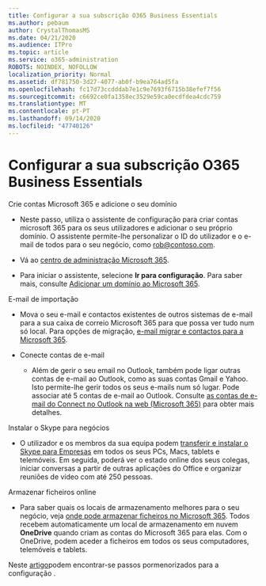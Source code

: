 ```yaml
---
title: Configurar a sua subscrição O365 Business Essentials
ms.author: pebaum
author: CrystalThomasMS
ms.date: 04/21/2020
ms.audience: ITPro
ms.topic: article
ms.service: o365-administration
ROBOTS: NOINDEX, NOFOLLOW
localization_priority: Normal
ms.assetid: df781750-3d27-4077-ab0f-b9ea764ad5fa
ms.openlocfilehash: fc17d73ccdddab7e1c9e7693f6715b38efef7f56
ms.sourcegitcommit: c6692ce0fa1358ec3529e59ca0ecdfdea4cdc759
ms.translationtype: MT
ms.contentlocale: pt-PT
ms.lasthandoff: 09/14/2020
ms.locfileid: "47740126"
---
```

# <a name="setting-up-your-o365-business-essentials-subscription"></a>Configurar a sua subscrição O365 Business Essentials

Crie contas Microsoft 365 e adicione o seu domínio
  
- Neste passo, utiliza o assistente de configuração para criar contas microsoft 365 para os seus utilizadores e adicionar o seu próprio domínio. O assistente permite-lhe personalizar o ID do utilizador e o e-mail de todos para o seu negócio, como [rob@contoso.com](mailto:rob@contoso.com).
    
- Vá ao [centro de administração Microsoft 365](https://login.partner.microsoftonline.cn/).
    
- Para iniciar o assistente, selecione **Ir para configuração**. Para saber mais, consulte [Adicionar um domínio ao Microsoft 365](https://docs.microsoft.com/microsoft-365/admin/setup/add-domain).
    
E-mail de importação
  
- Mova o seu e-mail e contactos existentes de outros sistemas de e-mail para a sua caixa de correio Microsoft 365 para que possa ver tudo num só local. Para opções de migração, [e-mail migrar e contactos para a Microsoft 365](https://docs.microsoft.com/microsoft-365/admin/setup/migrate-email-and-contacts-admin).
    
- Conecte contas de e-mail
    
  - Além de gerir o seu email no Outlook, também pode ligar outras contas de e-mail ao Outlook, como as suas contas Gmail e Yahoo. Isto permite-lhe gerir todos os seus e-mails num só lugar. Pode associar até 5 contas de e-mail ao Outlook. Consulte [as contas de e-mail do Connect no Outlook na web (Microsoft 365)](https://support.office.com/Article/Connect-email-accounts-in-Outlook-on-the-web-Office-365-d7012ff0-924f-4f78-8aca-c3912d886c4d) para obter mais detalhes. 
    
Instalar o Skype para negócios
  
- O utilizador e os membros da sua equipa podem [transferir e instalar o Skype para Empresas](https://support.office.com/Article/download-and-install-Skype-for-Business-8a0d4da8-9d58-44f9-9759-5c8f340cb3fb) em todos os seus PCs, Macs, tablets e telemóveis. Em seguida, poderá ver o estado online dos seus colegas, iniciar conversas a partir de outras aplicações do Office e organizar reuniões de vídeo com até 250 pessoas. 
    
Armazenar ficheiros online
  
- Para saber quais os locais de armazenamento melhores para o seu negócio, veja [onde pode armazenar ficheiros no Microsoft 365](https://support.office.com/article/c7c20284-bc94-47f4-9728-d28e9daf0790.aspx). Todos recebem automaticamente um local de armazenamento em nuvem **OneDrive** quando criam as contas do Microsoft 365 para elas. Com o OneDrive, podem aceder a ficheiros em todos os seus computadores, telemóveis e tablets. 
    
Neste [artigo](https://docs.microsoft.com/microsoft-365/admin/setup/setup)podem encontrar-se passos pormenorizados para a configuração .
  

